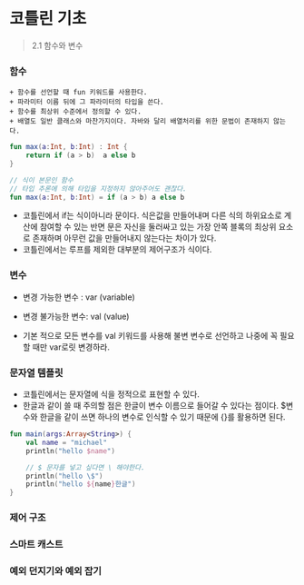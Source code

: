 # 코틀린 기초

>  2.1 함수와 변수

### 함수
    + 함수를 선언할 때 fun 키워드를 사용한다.
    + 파라미터 이름 뒤에 그 파라미터의 타입을 쓴다.
    + 함수를 최상위 수준에서 정의할 수 있다.
    + 배열도 일반 클래스와 마찬가지이다. 자바와 달리 배열처리를 위한 문법이 존재하지 않는다.

```kotlin
fun max(a:Int, b:Int) : Int {
    return if (a > b)  a else b
}

// 식이 본문인 함수
// 타입 추론에 의해 타입을 지정하지 않아주어도 괜찮다.
fun max(a:Int, b:Int) = if (a > b) a else b
``` 
- 코틀린에서 if는  식이아니라 문이다. 식은값을  만들어내며  다른 식의 하위요소로 계산에 참여할 수 있는 반면 문은 자신을 둘러싸고 있는 가장 안쪽 블록의 최상위 요소로 존재하며 아무런 값을 만들어내지  않는다는 차이가 있다.
- 코틀린에서는 루프를 제외한 대부분의 제어구조가 식이다.

### 변수

- 변경 가능한 변수 : var (variable)
- 변경 불가능한 변수: val (value) 

- 기본 적으로 모든 변수를 val 키워드를 사용해 불변 변수로 선언하고 나중에 꼭 필요할 때만 var로릿 변경하라.

### 문자열 템플릿

- 코틀린에서는 문자열에 식을 정적으로 표현할 수 있다.
- 한글과 같이 쓸 때 주의할 점은 한글이 변수 이름으로 들어갈 수 있다는 점이다. $변수와 한글을 같이 쓰면 하나의 변수로 인식할 수 있기 때문에 {}를 활용하면 된다.
```kotlin
fun main(args:Array<String>) {
    val name = "michael"
    println("hello $name")

    // $ 문자를 넣고 싶다면 \ 해야한다.
    println("hello \$")
    println("hello ${name}한글")
}
```

###  제어 구조

### 스마트  캐스트

### 예외 던지기와 예외 잡기

